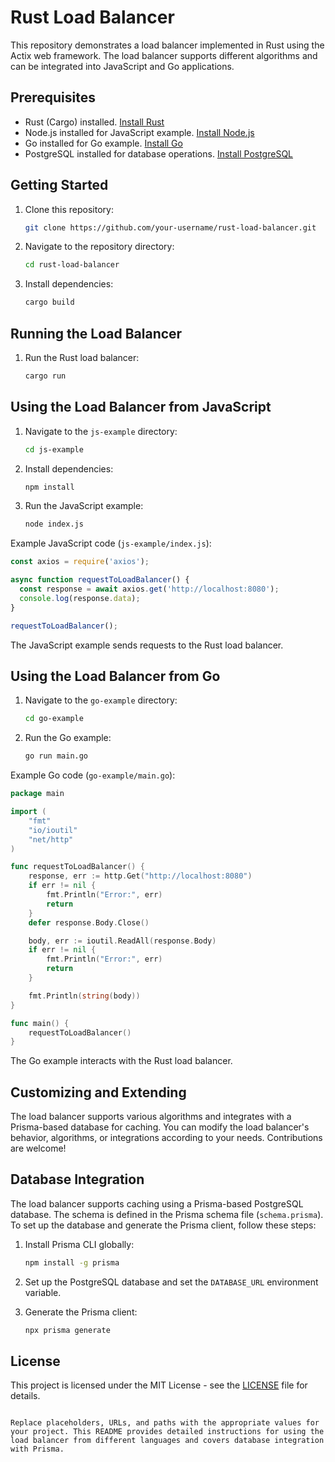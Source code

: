 
# Rust Load Balancer 

This repository demonstrates a load balancer implemented in Rust using the Actix web framework. The load balancer supports different algorithms and can be integrated into JavaScript and Go applications.

## Prerequisites

- Rust (Cargo) installed. [Install Rust](https://www.rust-lang.org/tools/install)
- Node.js installed for JavaScript example. [Install Node.js](https://nodejs.org/)
- Go installed for Go example. [Install Go](https://golang.org/doc/install)
- PostgreSQL installed for database operations. [Install PostgreSQL](https://www.postgresql.org/download/)

## Getting Started

1. Clone this repository:
   ```sh
   git clone https://github.com/your-username/rust-load-balancer.git
   ```

2. Navigate to the repository directory:
   ```sh
   cd rust-load-balancer
   ```

3. Install dependencies:
   ```sh
   cargo build
   ```

## Running the Load Balancer

1. Run the Rust load balancer:
   ```sh
   cargo run
   ```

## Using the Load Balancer from JavaScript

1. Navigate to the `js-example` directory:
   ```sh
   cd js-example
   ```

2. Install dependencies:
   ```sh
   npm install
   ```

3. Run the JavaScript example:
   ```sh
   node index.js
   ```

Example JavaScript code (`js-example/index.js`):
```javascript
const axios = require('axios');

async function requestToLoadBalancer() {
  const response = await axios.get('http://localhost:8080');
  console.log(response.data);
}

requestToLoadBalancer();
```

The JavaScript example sends requests to the Rust load balancer.

## Using the Load Balancer from Go

1. Navigate to the `go-example` directory:
   ```sh
   cd go-example
   ```

2. Run the Go example:
   ```sh
   go run main.go
   ```

Example Go code (`go-example/main.go`):
```go
package main

import (
	"fmt"
	"io/ioutil"
	"net/http"
)

func requestToLoadBalancer() {
	response, err := http.Get("http://localhost:8080")
	if err != nil {
		fmt.Println("Error:", err)
		return
	}
	defer response.Body.Close()

	body, err := ioutil.ReadAll(response.Body)
	if err != nil {
		fmt.Println("Error:", err)
		return
	}

	fmt.Println(string(body))
}

func main() {
	requestToLoadBalancer()
}
```

The Go example interacts with the Rust load balancer.

## Customizing and Extending

The load balancer supports various algorithms and integrates with a Prisma-based database for caching. You can modify the load balancer's behavior, algorithms, or integrations according to your needs. Contributions are welcome!

## Database Integration

The load balancer supports caching using a Prisma-based PostgreSQL database. The schema is defined in the Prisma schema file (`schema.prisma`). To set up the database and generate the Prisma client, follow these steps:

1. Install Prisma CLI globally:
   ```sh
   npm install -g prisma
   ```

2. Set up the PostgreSQL database and set the `DATABASE_URL` environment variable.

3. Generate the Prisma client:
   ```sh
   npx prisma generate
   ```

## License

This project is licensed under the MIT License - see the [LICENSE](LICENSE) file for details.
```

Replace placeholders, URLs, and paths with the appropriate values for your project. This README provides detailed instructions for using the load balancer from different languages and covers database integration with Prisma.
